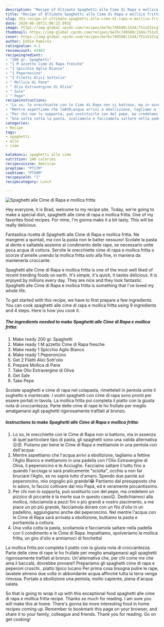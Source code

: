 ```yaml
---
description: "Recipe of Ultimate Spaghetti alle Cime di Rapa e mollica fritta"
title: "Recipe of Ultimate Spaghetti alle Cime di Rapa e mollica fritta"
slug: 451-recipe-of-ultimate-spaghetti-alle-cime-di-rapa-e-mollica-fritta
date: 2020-06-26T21:00:23.993Z
image: https://img-global.cpcdn.com/recipes/be7bc749508c15d4/751x532cq70/spaghetti-alle-cime-di-rapa-e-mollica-fritta-recipe-main-photo.jpg
thumbnail: https://img-global.cpcdn.com/recipes/be7bc749508c15d4/751x532cq70/spaghetti-alle-cime-di-rapa-e-mollica-fritta-recipe-main-photo.jpg
cover: https://img-global.cpcdn.com/recipes/be7bc749508c15d4/751x532cq70/spaghetti-alle-cime-di-rapa-e-mollica-fritta-recipe-main-photo.jpg
author: Eddie Ramirez
ratingvalue: 4.1
reviewcount: 43483
recipeingredient:
- "200 gr. Spaghetti"
- "1 M azzetto Cime di Rapa fresche"
- "1 Spicchio Aglio Bianco"
- "1 Peperoncino"
- "2 Filetti Alici Sottolio"
- " Mollica di Pane"
- " Olio Extravergine di Oliva"
- " Sale"
- " Pepe"
recipeinstructions:
- "Lo so, le orecchiette con le Cime di Rapa non si battono, ma in assenza di quel particolare tipo di pasta, gli spaghetti sono una valida alternativa😉😍. Puliamo per bene le Cime di Rapa e mettiamole in una pentola con dell&#39;acqua."
- "Mentre aspettiamo che l&#39;acqua arrivi a ebollizione, tagliamo a fettine l&#39;Aglio Bianco e mettiamolo in una padella con l&#39;Olio Extravergine di Oliva, il peperoncino e le Acciughe. Facciamo saltare il tutto fino a quando l&#39;acciuga si sarà praticamente &#34;sciolta&#34;, occhio a non far bruciare l&#39;Aglio, se no saprà tutto d&#39;amaro. Spendo due parole sul peperoncino, mio orgoglio più grande!😂 Partiamo dal presupposto che lo adoro, lo faccio coltivare dal mio Papà, ed è veramente piccantissimo."
- "Per chi non lo sopporta, può sostituirlo con del pepe, ma credetemi un pizzico di piccante è la morte sua in questo caso😉. Dedichiamoci alla mollica, riduciamola a pezzi fini o più grandi a vostro piacimento, a me piace un pò più grande, facciamola dorare con un filo d&#39;olio in un padellino, aggiungiamo anche del peperoncino. Nel mentre l&#39;acqua con le Cime di Rapa sarà arrivata a ebollizione, buttiamo la pasta e portiamola a cottura."
- "Una volta cotta la pasta, scoliamola e facciamola saltare nella padella con il condimento e le Cime di Rapa. Impiattiamo, spolveriamo la mollica fritta, un giro d&#39;olio e armiamoci di forchetta!"
categories:
- Recipe
tags:
- spaghetti
- alle
- cime

katakunci: spaghetti alle cime 
nutrition: 140 calories
recipecuisine: American
preptime: "PT17M"
cooktime: "PT50M"
recipeyield: "1"
recipecategory: Lunch

---
```



![Spaghetti alle Cime di Rapa e mollica fritta](https://img-global.cpcdn.com/recipes/be7bc749508c15d4/751x532cq70/spaghetti-alle-cime-di-rapa-e-mollica-fritta-recipe-main-photo.jpg)

Hey everyone, it is Brad, welcome to my recipe site. Today, we're going to make a special dish, spaghetti alle cime di rapa e mollica fritta. One of my favorites food recipes. For mine, I'm gonna make it a bit tasty. This will be really delicious.

Fantastica ricetta di Spaghetti alle Cime di Rapa e mollica fritta. Ne mangerei a quintali, ma con la pasta non le batter nessuno! Scolate la pasta al dente e saltatela assieme al condimento delle rape, se necessario unite poca acqua di cottura. Servite le orecchiette cime di rapa e mollica fritta o scorze d&#39;amelle unendo la mollica fritta solo alla fine, in maniera da mantenerla croccante.

Spaghetti alle Cime di Rapa e mollica fritta is one of the most well liked of recent trending foods on earth. It's simple, it's quick, it tastes delicious. It is enjoyed by millions every day. They are nice and they look fantastic. Spaghetti alle Cime di Rapa e mollica fritta is something that I've loved my whole life.


To get started with this recipe, we have to first prepare a few ingredients. You can cook spaghetti alle cime di rapa e mollica fritta using 9 ingredients and 4 steps. Here is how you cook it.

<!--inarticleads1-->

##### The ingredients needed to make Spaghetti alle Cime di Rapa e mollica fritta:

1. Make ready 200 gr. Spaghetti
1. Make ready 1 M azzetto Cime di Rapa fresche
1. Make ready 1 Spicchio Aglio Bianco
1. Make ready 1 Peperoncino
1. Get 2 Filetti Alici Sott&#39;olio
1. Prepare  Mollica di Pane
1. Take  Olio Extravergine di Oliva
1. Get  Sale
1. Take  Pepe


Scolate spaghetti e cime di rapa nel colapasta, rimetteteli in pentola unite il sughetto e mantecate. I vostri spaghetti con cime di rapa sono pronti per essere portati in tavola. La mollica fritta poi completa il piatto con la giusta nota di croccantezza. Parte delle cime di rape le ho frullate per meglio amalgamarsi agli spaghetti rigorosamente trafilati al bronzo. 

<!--inarticleads2-->

##### Instructions to make Spaghetti alle Cime di Rapa e mollica fritta:

1. Lo so, le orecchiette con le Cime di Rapa non si battono, ma in assenza di quel particolare tipo di pasta, gli spaghetti sono una valida alternativa😉😍. Puliamo per bene le Cime di Rapa e mettiamole in una pentola con dell&#39;acqua.
1. Mentre aspettiamo che l&#39;acqua arrivi a ebollizione, tagliamo a fettine l&#39;Aglio Bianco e mettiamolo in una padella con l&#39;Olio Extravergine di Oliva, il peperoncino e le Acciughe. Facciamo saltare il tutto fino a quando l&#39;acciuga si sarà praticamente &#34;sciolta&#34;, occhio a non far bruciare l&#39;Aglio, se no saprà tutto d&#39;amaro. Spendo due parole sul peperoncino, mio orgoglio più grande!😂 Partiamo dal presupposto che lo adoro, lo faccio coltivare dal mio Papà, ed è veramente piccantissimo.
1. Per chi non lo sopporta, può sostituirlo con del pepe, ma credetemi un pizzico di piccante è la morte sua in questo caso😉. Dedichiamoci alla mollica, riduciamola a pezzi fini o più grandi a vostro piacimento, a me piace un pò più grande, facciamola dorare con un filo d&#39;olio in un padellino, aggiungiamo anche del peperoncino. Nel mentre l&#39;acqua con le Cime di Rapa sarà arrivata a ebollizione, buttiamo la pasta e portiamola a cottura.
1. Una volta cotta la pasta, scoliamola e facciamola saltare nella padella con il condimento e le Cime di Rapa. Impiattiamo, spolveriamo la mollica fritta, un giro d&#39;olio e armiamoci di forchetta!


La mollica fritta poi completa il piatto con la giusta nota di croccantezza. Parte delle cime di rape le ho frullate per meglio amalgamarsi agli spaghetti rigorosamente trafilati al bronzo. Un&#39;alternativa che, per chi come me che ama il baccalá, dovrebbe provare!! Prepariamo gli spaghetti cime di rapa e peperoni cruschi…piatto tipico lucano Per prima cosa bisogna pulire le rape, lavatele almeno due volte in abbondante acqua affinché tutta la terra venga rimossa. Portate a ebollizione una pentola, molto capiente, piena d&#39;acqua salata. 

So that is going to wrap it up with this exceptional food spaghetti alle cime di rapa e mollica fritta recipe. Thanks so much for reading. I am sure you will make this at home. There's gonna be more interesting food in home recipes coming up. Remember to bookmark this page on your browser, and share it to your family, colleague and friends. Thank you for reading. Go on get cooking!
